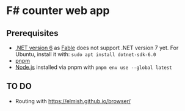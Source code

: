 # F# counter web app

## Prerequisites

- [.NET version 6](https://dotnet.microsoft.com/en-us/download/dotnet/6.0) as [Fable](https://fable.io/) does not support .NET version 7 yet. For Ubuntu, install it with: `sudo apt install dotnet-sdk-6.0`
- [pnpm](https://pnpm.io/)
- [Node.js](https://nodejs.org/) installed via pnpm with `pnpm env use --global latest`

## TO DO

- Routing with https://elmish.github.io/browser/
